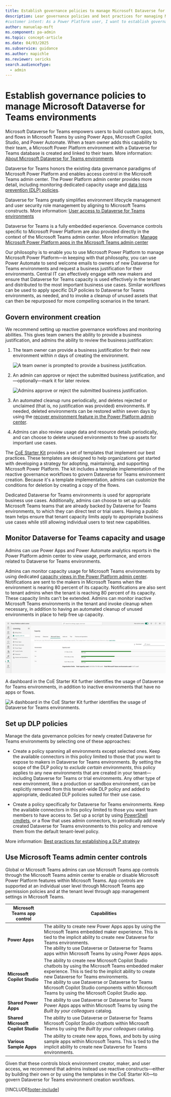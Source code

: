 ```yaml
---
title: Establish governance policies to manage Microsoft Dataverse for Teams environments
description: Lear governance policies and best practices for managing Microsoft Dataverse for Teams environments. It covers environment creation, monitoring capacity and usage, implementing data loss prevention (DLP) policies, and utilizing Microsoft Teams admin center controls to ensure effective management and compliance.
#customer intent: As a Power Platform user, I want to establish governance policies for Dataverse for Teams environments to ensure secure, compliant, and efficient usage within my organization.
author: manuelap-msft
ms.component: pa-admin
ms.topic: concept-article
ms.date: 04/03/2025
ms.subservice: guidance
ms.author: mapichle
ms.reviewer: sericks
search.audienceType: 
  - admin
---
```

# Establish governance policies to manage Microsoft Dataverse for Teams environments

Microsoft Dataverse for Teams empowers users to build custom apps, bots, and flows in Microsoft Teams by using Power Apps, Microsoft Copilot Studio, and Power Automate. When a team owner adds this capability to their team, a Microsoft Power Platform environment with a Dataverse for Teams database is created and linked to their team. More information: [About Microsoft Dataverse for Teams environments](../../admin/about-teams-environment.md)

Dataverse for Teams honors the existing data governance paradigms of Microsoft Power Platform and enables access control in the Microsoft Teams admin center. The Power Platform admin center provides more detail, including monitoring dedicated capacity usage and [data loss prevention (DLP) policies](../../admin/wp-data-loss-prevention.md).  

Dataverse for Teams greatly simplifies environment lifecycle management and user security role management by aligning to Microsoft Teams constructs. More information: [User access to Dataverse for Teams environments](../../admin/about-teams-environment.md#user-access-to-dataverse-for-teams-environments) 

Dataverse for Teams is a fully embedded experience. Governance controls specific to Microsoft Power Platform are also provided directly in the context of the Microsoft Teams admin center. More information: [Manage Microsoft Power Platform apps in the Microsoft Teams admin center](/microsoftteams/manage-power-platform-apps)

Our philosophy is to enable you to use Microsoft Power Platform to manage Microsoft Power Platform&mdash;in keeping with that philosophy, you can use Power Automate to send welcome emails to owners of new Dataverse for Teams environments and request a business justification for their environments. Central IT can effectively engage with new makers and ensure that Dataverse for Teams capacity is used effectively in the tenant and distributed to the most important business use cases. Similar workflows can be used to apply specific DLP policies to Dataverse for Teams environments, as needed, and to invoke a cleanup of unused assets that can then be repurposed for more compelling scenarios in the tenant.

## Govern environment creation

We recommend setting up reactive governance workflows and monitoring abilities. This gives team owners the ability to provide a business justification, and admins the ability to review the business justification:

1. The team owner can provide a business justification for their new environment within *n* days of creating the environment.

    ![A team owner is prompted to provide a business justification.](media/teams-1.png "A team owner is prompted to provide a business justification")

1. An admin can approve or reject the submitted business justification, and&mdash;optionally&mdash;mark it for later review.

    ![Admins approve or reject the submitted business justification.](media/teams-2.png "Admins approve or reject the submitted business justifications")

1. An automated cleanup runs periodically, and deletes rejected or unclaimed (that is, no justification was provided) environments. If needed, deleted environments can be restored within seven days by using the [recover environment feature in the Power Platform admin center](../../admin/recover-environment.md#power-platform-admin-center).

1. Admins can also review usage data and resource details periodically, and can choose to delete unused environments to free up assets for important use cases.

The [CoE Starter Kit](../coe/starter-kit.md) provides a set of templates that implement our best practices. These templates are designed to help organizations get started with developing a strategy for adopting, maintaining, and supporting Microsoft Power Platform. The kit includes a template implementation of the reactive governance workflows to govern Dataverse for Teams environment creation. Because it's a template implementation, admins can customize the conditions for deletion by creating a copy of the flows.

Dedicated Dataverse for Teams environments is used for appropriate business use cases. Additionally, admins can choose to set up public Microsoft Teams teams that are already backed by Dataverse for Teams environments, to which they can direct test or trial users. Having a public team helps ensure that tenant capacity limits apply to appropriate business use cases while still allowing individual users to test new capabilities.

## Monitor Dataverse for Teams capacity and usage

Admins can use Power Apps and Power Automate analytics reports in the Power Platform admin center to view usage, performance, and errors related to Dataverse for Teams environments.

Admins can monitor capacity usage for Microsoft Teams environments by using dedicated [capacity views in the Power Platform admin center](../../admin/about-teams-environment.md#capacity-limits). Notifications are sent to the makers in Microsoft Teams when the environment is nearing 80&nbsp;percent of its capacity. Notifications are also sent to tenant admins when the tenant is reaching 80&nbsp;percent of its capacity. These capacity limits can't be extended. Admins can monitor inactive Microsoft Teams environments in the tenant and invoke cleanup when necessary, in addition to having an automated cleanup of unused environments in place to help free up capacity.

![Admins can monitor capacity usage for Microsoft Teams environments by using dedicated capacity views in the Power Platform admin center.](media/teams-4.png "Admins can monitor capacity usage for Microsoft Teams environments by using dedicated capacity views in the Power Platform admin center")

A dashboard in the CoE Starter Kit further identifies the usage of Dataverse for Teams environments, in addition to inactive environments that have no apps or flows.

![A dashboard in the CoE Starter Kit further identifies the usage of Dataverse for Teams environments.](media/teams-3.png "A dashboard in the CoE Starter Kit further identifies the usage of Dataverse for Teams environments.")

## Set up DLP policies

Manage the data governance policies for newly created Dataverse for Teams environments by selecting one of these approaches:

- Create a policy spanning all environments except selected ones. Keep the available connectors in this policy limited to those that you want to expose to makers in Dataverse for Teams environments. By setting the scope of the DLP policy to *exclude certain environments*, this policy applies to any new environments that are created in your tenant&mdash;including Dataverse for Teams or trial environments. Any other type of new environment, like a production or sandbox environment, can be explicitly removed from this tenant-wide DLP policy and added to appropriate, dedicated DLP policies suited for their use case.

- Create a policy specifically for Dataverse for Teams environments. Keep the available connectors in this policy limited to those you want team members to have access to. Set up a script by using [PowerShell cmdlets](../../admin/powerapps-powershell.md#data-loss-prevention-dlp-policy-commands), or a flow that uses admin connectors, to periodically add newly created Dataverse for Teams environments to this policy and remove them from the default tenant-level policy.

More information: [Best practices for establishing a DLP strategy](./dlp-strategy.md)

## Use Microsoft Teams admin center controls

Global or Microsoft Teams admins can use Microsoft Teams app controls through the Microsoft Teams admin center to enable or disable Microsoft Power Platform features within Microsoft Teams. App controls are supported at an individual user level through Microsoft Teams app permission policies and at the tenant level through app management settings in Microsoft Teams.

|Microsoft Teams app control|Capabilities|
|------------------|---------|
|**Power Apps**|The ability to create new Power Apps apps by using the Microsoft Teams embedded maker experience. This is tied to the implicit ability to create new Dataverse for Teams environments.<Br>The ability to use Dataverse or Dataverse for Teams apps within Microsoft Teams by using Power Apps apps.  |
|**Microsoft Copilot Studio**|The ability to create new Microsoft Copilot Studio chatbots by using the Microsoft Teams embedded maker experience. This is tied to the implicit ability to create new Dataverse for Teams environments.<Br>The ability to use Dataverse or Dataverse for Teams Microsoft Copilot Studio components within Microsoft Teams by using the Microsoft Copilot Studio app.|
|**Shared Power Apps**|The ability to use Dataverse or Dataverse for Teams Power Apps apps within Microsoft Teams by using the *Built by your colleagues* catalog.|
|**Shared Microsoft Copilot Studio**|The ability to use Dataverse or Dataverse for Teams Microsoft Copilot Studio chatbots within Microsoft Teams by using the *Built by your colleagues* catalog.|
|**Various Sample Apps**| The ability to create new apps, flows, and bots by using sample apps within Microsoft Teams. This is tied to the implicit ability to create new Dataverse for Teams environments.|

Given that these controls block environment creator, maker, and user access, we recommend that admins instead use reactive constructs&mdash;either by building their own or by using the templates in the CoE Starter Kit&mdash;to govern Dataverse for Teams environment creation workflows.


[!INCLUDE[footer-include](../../includes/footer-banner.md)]
